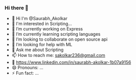 ### Hi there 👋

-  👋 Hi I'm @Saurabh_Akolkar
- :eyes: I'm interested in Scripting...
- 🔭 I’m currently working on Express
- 🌱 I’m currently learning scripting languages
- 👯 I’m looking to collaborate on open source api
- 🤔 I’m looking for help with ML
- 💬 Ask me about Scripting
- 📫 How to reach me: sakolkar236@gmail.com
- 🔗 https://www.linkedin.com/in/saurabh-akolkar-1b07a9156
- 😄 Pronouns: ...
- ⚡ Fun fact: ...

